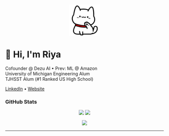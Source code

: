 <p align="center">
  <img src="https://raw.githubusercontent.com/riya-dev/riya-dev/master/media/white_cat_hello.gif" width="100" height="100" alt="hello" />
</p>

<h1>👋 Hi, I'm Riya</h1>

<p>
  Cofounder @ Dezu AI • Prev: ML @ Amazon  
  <br>
  University of Michigan Engineering Alum
  <br>
  TJHSST Alum (#1 Ranked US High School)
</p>

<p>
  <a href="https://www.linkedin.com/in/riya-dev">LinkedIn</a> • 
  <a href="https://www.riyadev.com">Website</a>
</p>

<h3>GitHub Stats</h3>

<p align="center">
  <img src="https://github-readme-stats.vercel.app/api?username=riya-dev&show_icons=true&hide_border=true&include_all_commits=true&count_private=true&theme=rose_pine" height="150">
  <img src="https://github-readme-streak-stats.herokuapp.com/?user=riya-dev&hide_border=true&theme=tokyonight" height="150">
</p>

<p align="center">
  <img src="https://github-profile-summary-cards.vercel.app/api/cards/profile-details?username=riya-dev&theme=tokyonight" />
</p>

---
